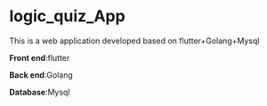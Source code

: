 # logic_quiz_App
This is a web application developed based on flutter+Golang+Mysql

**Front end**:flutter

**Back end**:Golang

**Database**:Mysql
